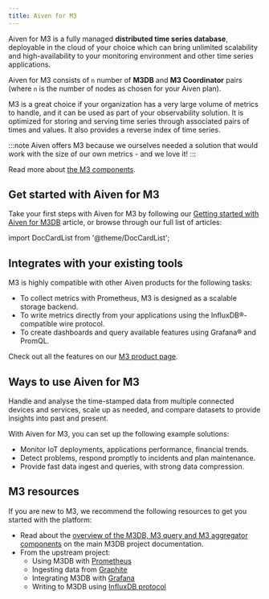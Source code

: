 ```yaml
---
title: Aiven for M3
---
```


Aiven for M3 is a fully managed **distributed time series database**,
deployable in the cloud of your choice which can bring unlimited
scalability and high-availability to your monitoring environment and
other time series applications.

Aiven for M3 consists of `n` number of **M3DB** and **M3 Coordinator**
pairs (where `n` is the number of nodes as chosen for your Aiven plan).

M3 is a great choice if your organization has a very large volume of
metrics to handle, and it can be used as part of your observability
solution. It is optimized for storing and serving time series through
associated pairs of times and values. It also provides a reverse index
of time series.

:::note
Aiven offers M3 because we ourselves needed a solution that would work
with the size of our own metrics - and we love it!
:::

Read more about [the M3
components](https://m3db.io/docs/overview/components/).

## Get started with Aiven for M3

Take your first steps with Aiven for M3 by following our
[Getting started with Aiven for M3DB](/docs/products/m3db/get-started) article,
or browse through our full list of articles:

import DocCardList from '@theme/DocCardList';

<DocCardList />

## Integrates with your existing tools

M3 is highly compatible with other Aiven products for the following
tasks:

-   To collect metrics with Prometheus, M3 is designed as a scalable
    storage backend.
-   To write metrics directly from your applications using the
    InfluxDB®-compatible wire protocol.
-   To create dashboards and query available features using Grafana® and
    PromQL.

Check out all the features on our [M3 product
page](https://aiven.io/m3).

## Ways to use Aiven for M3

Handle and analyse the time-stamped data from multiple connected devices
and services, scale up as needed, and compare datasets to provide
insights into past and present.

With Aiven for M3, you can set up the following example solutions:

-   Monitor IoT deployments, applications performance, financial trends.
-   Detect problems, respond promptly to incidents and plan maintenance.
-   Provide fast data ingest and queries, with strong data compression.

## M3 resources

If you are new to M3, we recommend the following resources to get you
started with the platform:

-   Read about the [overview of the M3DB, M3 query and M3 aggregator
    components](https://m3db.io/docs/overview/components/) on the main
    M3DB project documentation.
-   From the upstream project:
    -   Using M3DB with
        [Prometheus](https://m3db.io/docs/integrations/prometheus/)
    -   Ingesting data from
        [Graphite](https://m3db.io/docs/integrations/graphite/)
    -   Integrating M3DB with
        [Grafana](https://m3db.io/docs/integrations/grafana/)
    -   Writing to M3DB using [InfluxDB
        protocol](https://m3db.io/docs/integrations/influx/)
